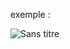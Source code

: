exemple :

![Sans titre](https://github.com/fk-crafter/html-css-js-other/assets/127132293/034e1ae1-a686-4d91-9bf9-6569bf175645)
